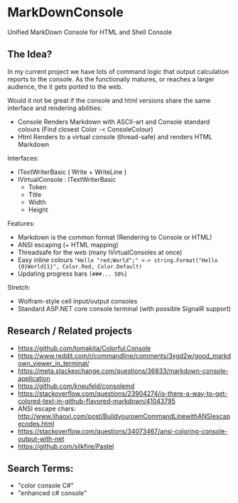 # MarkDownConsole
Unified MarkDown Console for HTML and Shell Console

## The Idea?
In my current project we have lots of command logic that output calculation reports to the console. As the functionaliy matures, or reaches a larger audience, the it gets ported to the web.

Would it not be great if the console and html versions share the same interface and rendering abilities:
- Console Renders Markdown with ASCII-art and Console standard colours (Find closest Color -< ConsoleColour)
- Html Renders to a virtual console (thread-safe) and renders HTML Markdown

Interfaces:
 - ITextWriterBasic ( Write + WriteLine )
 - IVirtualConsole : ITextWriterBasic
    - Token
    - Title
    - Width
    - Height
    
Features:
- Markdown is the common format (Rendering to Console or HTML)
- ANSI escaping (+ HTML mapping)
- Threadsafe for the web (many IVirtualConsoles at once)
- Easy inline colours ```"Hello ^red;World^;" <-> string.Format("Hello {0}World{1}", Color.Red, Color.Default)```
- Updating progress bars ```[###... 50%]```

Stretch:
- Wolfram-style cell input/output consoles
- Standard ASP.NET core console terminal (with possible SignalR support)


## Research / Related projects
- https://github.com/tomakita/Colorful.Console
- https://www.reddit.com/r/commandline/comments/3xgd2w/good_markdown_viewer_in_terminal/
- https://meta.stackexchange.com/questions/36833/markdown-console-application
- https://github.com/kneufeld/consolemd
- https://stackoverflow.com/questions/23904274/is-there-a-way-to-get-colored-text-in-github-flavored-markdown/41043795
- ANSI escape chars: http://www.lihaoyi.com/post/BuildyourownCommandLinewithANSIescapecodes.html
- https://stackoverflow.com/questions/34073467/ansi-coloring-console-output-with-net
- https://github.com/silkfire/Pastel

## Search Terms:
- "color console C#"
- "enhanced c# console"
